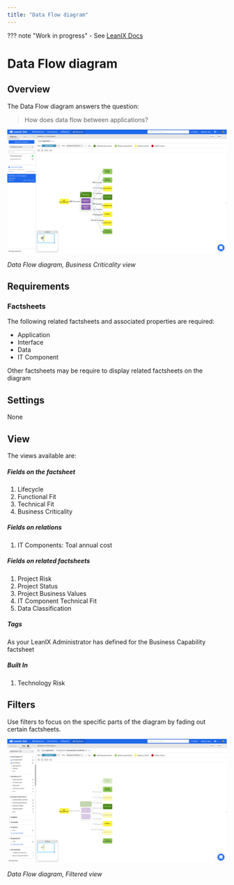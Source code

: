 ```yaml
---
title: "Data Flow diagram"
---
```


??? note "Work in progress"
    - See [LeanIX Docs](https://docs.leanix.net/docs/integration-architecture#dive-into-details---data-flow-diagram)

# Data Flow diagram
## Overview

The Data Flow diagram answers the question:

>How does data flow between applications?

![Placeholder](../assets/images/data-flow-diagram.png)

*Data Flow diagram, Business Criticality view*

## Requirements

### Factsheets

The following related factsheets and associated properties are required:

- Application
- Interface
- Data
- IT Component

Other factsheets may be require to display related factsheets on the diagram 

<!--
#### Tags 

- No tags are required for this report

#### Other requirements

- No other requirements
-->

## Settings

None

## View

The views available are:

##### Fields on the factsheet 

1. Lifecycle
1. Functional Fit
1. Technical Fit
1. Business Criticality

##### Fields on relations

1. IT Components: Toal annual cost

##### Fields on related factsheets

1. Project Risk
1. Project Status
1. Project Business Values
1. IT Component Technical Fit
1. Data Classification

##### Tags

As your LeanIX Administrator has defined for the Business Capability factsheet

##### Built In

1. Technology Risk

<!--
### Tags

No tags are required for this report.
-->

## Filters

Use filters to focus on the specific parts of the diagram by fading out certain factsheets.

![Filtered Data Flow diagram](../assets/images/data-flow-diagram-filtered.png)

*Data Flow diagram, Filtered view*

<!--
## Editing

This report cannot be edited.
->
